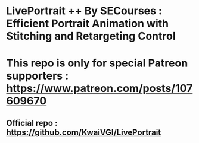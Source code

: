# LivePortrait ++ By SECourses : Efficient Portrait Animation with Stitching and Retargeting Control


# This repo is only for special Patreon supporters : https://www.patreon.com/posts/107609670

## Official repo : https://github.com/KwaiVGI/LivePortrait
